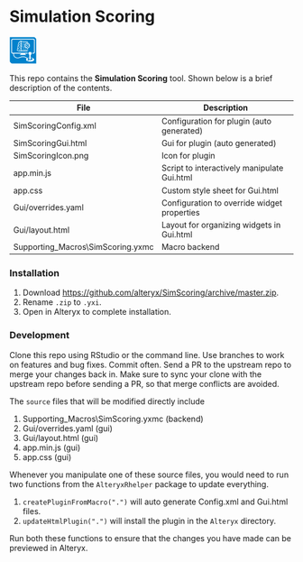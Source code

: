 # Simulation Scoring

<img src="SimScoringIcon.png" width=48 height=48></img> 

This repo contains the **Simulation Scoring** tool. Shown below is a brief description of the contents. 

| File                              | Description                                       |
|-----------------------------------|---------------------------------------------------| 
| SimScoringConfig.xml              | Configuration for plugin (auto generated)         |
| SimScoringGui.html                | Gui for plugin (auto generated)                   |
| SimScoringIcon.png                | Icon for plugin                                   |
| app.min.js                        | Script to interactively manipulate Gui.html       |
| app.css                           | Custom style sheet for Gui.html                   |
| Gui/overrides.yaml                | Configuration to override widget properties       |
| Gui/layout.html                   | Layout for organizing widgets in Gui.html         |
| Supporting_Macros\SimScoring.yxmc | Macro backend                                     |

### Installation

1. Download https://github.com/alteryx/SimScoring/archive/master.zip.
2. Rename `.zip` to `.yxi`.
3. Open in Alteryx to complete installation.

### Development

Clone this repo using RStudio or the command line. Use branches to work on features and bug fixes. Commit often. Send a PR to the upstream repo to merge your changes back in. Make sure to sync your clone with the upstream repo before sending a PR, so that merge conflicts are avoided.

The `source` files that will be modified directly include

1. Supporting_Macros\SimScoring.yxmc (backend)
2. Gui/overrides.yaml                (gui)
3. Gui/layout.html                   (gui)
4. app.min.js                        (gui)
5. app.css                           (gui)

Whenever you manipulate one of these source files, you would need to run two functions from the `AlteryxRhelper` package to update everything.

1. `createPluginFromMacro(".")` will auto generate Config.xml and Gui.html files.
2. `updateHtmlPlugin(".")` will install the plugin in the `Alteryx` directory.

Run both these functions to ensure that the changes you have made can be previewed in Alteryx.


